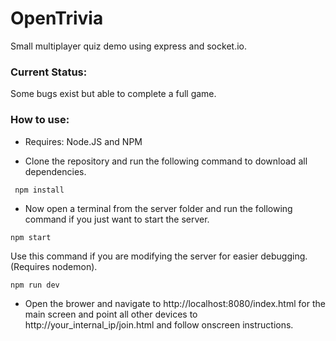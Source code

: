 # OpenTrivia
Small multiplayer quiz demo using express and socket.io.
### Current Status:
Some bugs exist but able to complete a full game.

### How to use:

* Requires: Node.JS and NPM 

* Clone the repository and run the following command to download all dependencies.
```
 npm install
```
* Now open a terminal from the server folder and run the following command if you just want to start the server.
```
npm start
```
Use this command if you are modifying the server for easier debugging. (Requires nodemon).
```
npm run dev
```
* Open the brower and navigate to http://localhost:8080/index.html for the main screen and point all other devices to http://your_internal_ip/join.html and follow onscreen instructions.

